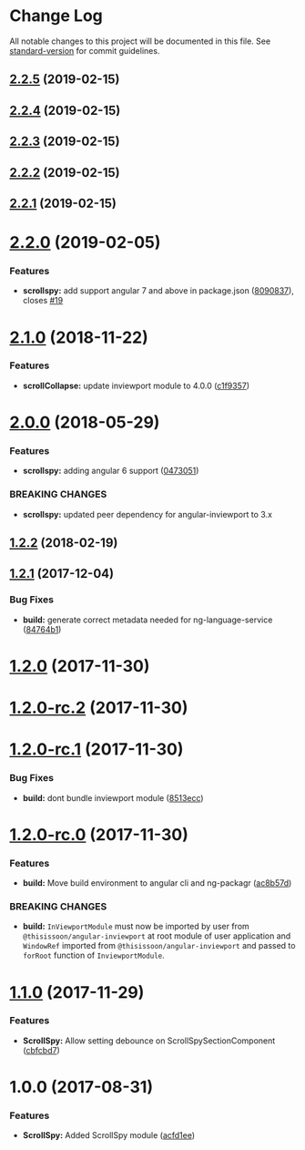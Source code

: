 # Change Log

All notable changes to this project will be documented in this file. See [standard-version](https://github.com/conventional-changelog/standard-version) for commit guidelines.

<a name="2.2.5"></a>
## [2.2.5](https://github.com/thisissoon/angular-scrollspy/compare/v2.2.4...v2.2.5) (2019-02-15)



<a name="2.2.4"></a>
## [2.2.4](https://github.com/thisissoon/angular-scrollspy/compare/v2.2.3...v2.2.4) (2019-02-15)



<a name="2.2.3"></a>
## [2.2.3](https://github.com/thisissoon/angular-scrollspy/compare/v2.2.2...v2.2.3) (2019-02-15)



<a name="2.2.2"></a>
## [2.2.2](https://github.com/thisissoon/angular-scrollspy/compare/v2.2.1...v2.2.2) (2019-02-15)



<a name="2.2.1"></a>
## [2.2.1](https://github.com/thisissoon/angular-scrollspy/compare/v2.2.0...v2.2.1) (2019-02-15)



<a name="2.2.0"></a>
# [2.2.0](https://github.com/thisissoon/angular-scrollspy/compare/v2.1.0...v2.2.0) (2019-02-05)


### Features

* **scrollspy:** add support angular 7 and above in package.json ([8090837](https://github.com/thisissoon/angular-scrollspy/commit/8090837)), closes [#19](https://github.com/thisissoon/angular-scrollspy/issues/19)



<a name="2.1.0"></a>
# [2.1.0](https://github.com/thisissoon/angular-scrollspy/compare/v2.0.0...v2.1.0) (2018-11-22)


### Features

* **scrollCollapse:** update inviewport module to 4.0.0 ([c1f9357](https://github.com/thisissoon/angular-scrollspy/commit/c1f9357))



<a name="2.0.0"></a>
# [2.0.0](https://github.com/thisissoon/angular-scrollspy/compare/v1.2.2...v2.0.0) (2018-05-29)


### Features

* **scrollspy:** adding angular 6 support ([0473051](https://github.com/thisissoon/angular-scrollspy/commit/0473051))


### BREAKING CHANGES

* **scrollspy:** updated peer dependency for angular-inviewport to 3.x



<a name="1.2.2"></a>
## [1.2.2](https://github.com/thisissoon/angular-scrollspy/compare/v1.2.1...v1.2.2) (2018-02-19)



<a name="1.2.1"></a>
## [1.2.1](https://github.com/thisissoon/angular-scrollspy/compare/v1.2.0...v1.2.1) (2017-12-04)


### Bug Fixes

* **build:** generate correct metadata needed for ng-language-service ([84764b1](https://github.com/thisissoon/angular-scrollspy/commit/84764b1))



<a name="1.2.0"></a>
# [1.2.0](https://github.com/thisissoon/angular-scrollspy/compare/v1.2.0-rc.2...v1.2.0) (2017-11-30)



<a name="1.2.0-rc.2"></a>
# [1.2.0-rc.2](https://github.com/thisissoon/angular-scrollspy/compare/v1.2.0-rc.1...v1.2.0-rc.2) (2017-11-30)



<a name="1.2.0-rc.1"></a>
# [1.2.0-rc.1](https://github.com/thisissoon/angular-scrollspy/compare/v1.2.0-rc.0...v1.2.0-rc.1) (2017-11-30)


### Bug Fixes

* **build:** dont bundle inviewport module ([8513ecc](https://github.com/thisissoon/angular-scrollspy/commit/8513ecc))



<a name="1.2.0-rc.0"></a>
# [1.2.0-rc.0](https://github.com/thisissoon/angular-scrollspy/compare/v1.1.0...v1.2.0-rc.0) (2017-11-30)


### Features

* **build:** Move build environment to angular cli and ng-packagr ([ac8b57d](https://github.com/thisissoon/angular-scrollspy/commit/ac8b57d))


### BREAKING CHANGES

* **build:** `InViewportModule` must now be imported by user from
`@thisissoon/angular-inviewport` at root module of user application and `WindowRef` imported from
`@thisissoon/angular-inviewport` and passed to `forRoot` function of `InviewportModule`.



<a name="1.1.0"></a>
# [1.1.0](https://github.com/thisissoon/angular-scrollspy/compare/v1.0.0...v1.1.0) (2017-11-29)


### Features

* **ScrollSpy:** Allow setting debounce on ScrollSpySectionComponent ([cbfcbd7](https://github.com/thisissoon/angular-scrollspy/commit/cbfcbd7))



<a name="1.0.0"></a>
# 1.0.0 (2017-08-31)


### Features

* **ScrollSpy:** Added ScrollSpy module ([acfd1ee](https://github.com/thisissoon/angular-scrollspy/commit/acfd1ee))
